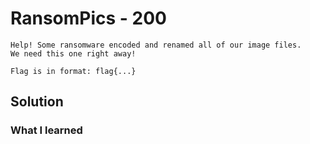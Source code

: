 # RansomPics - 200
```
Help! Some ransomware encoded and renamed all of our image files. 
We need this one right away!

Flag is in format: flag{...}
```

## Solution

### What I learned
